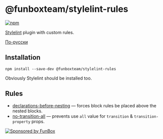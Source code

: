 # @funboxteam/stylelint-rules

[![npm](https://img.shields.io/npm/v/@funboxteam/stylelint-rules.svg)](https://www.npmjs.com/package/@funboxteam/stylelint-rules)

[Stylelint](https://stylelint.io/) plugin with custom rules.

[По-русски](./README.ru.md)

## Installation

```
npm install --save-dev @funboxteam/stylelint-rules
```

Obviously Stylelint should be installed too.

## Rules

- [declarations-before-nesting](./docs/rules/declarations-before-nesting.md) — forces block rules be placed above the nested blocks.
- [no-transition-all](./docs/rules/no-transition-all.md) — prevents use `all` value for `transition` & `transition-property` props.

[![Sponsored by FunBox](https://funbox.ru/badges/sponsored_by_funbox_centered.svg)](https://funbox.ru)
